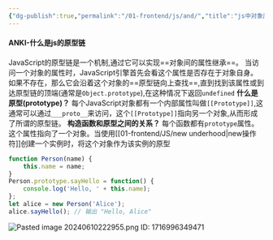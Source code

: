 ```yaml
---
{"dg-publish":true,"permalink":"/01-frontend/js/and/","title":"js中对象原型，原型链之间的关系详解","tags":["js","basic","prototype"],"created":"2024-09-18T14:20:17.229+08:00","updated":"2024-09-19T15:51:29.878+08:00"}
---
```



#### ANKI-什么是js的原型链
JavaScript的原型链是一个机制,通过它可以实现==对象间的属性继承==。
当访问一个对象的属性时，JavaScript引擎首先会看这个属性是否存在于对象自身。
如果不存在，那么它会沿着这个对象的==原型链向上查找==,直到找到该属性或到达原型链的顶端(通常是`Object.prototype`),在这种情况下返回`undefined`
**什么是原型(prototype)？**
每个JavaScript对象都有一个内部属性叫做`[[Prototype]]`,这通常可以通过`___proto__`来访问，这个`[[Prototype]]`指向另一个对象,从而形成了所谓的原型链。
**构造函数和原型之间的关系？**
每个函数都有`prototype`属性。这个属性指向了一个对象。当使用[[01-frontend/JS/new underhood\|new操作符]]创建一个实例时，将这个对象作为该实例的原型
```js
function Person(name) {
    this.name = name;
}
Person.prototype.sayHello = function() {
    console.log('Hello, ' + this.name);
};
let alice = new Person('Alice');
alice.sayHello(); // 输出 "Hello, Alice"
```
![Pasted image 20240610222955.png](/img/user/Pasted%20image%2020240610222955.png)
ID: 1716996349471








